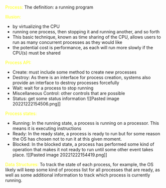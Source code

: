 
<span style="color:yellow">Process:</span>
The definition:  a running program

<span style="color:yellow">Illusion:</span>
- by virtualizing the CPU
- running one process, then stopping it and running another, and so forth
- This basic technique, known as time sharing of the CPU, allows users to run as many concurrent processes as they would like
- the potential cost is performance, as each will run more slowly if the CPU(s) must be shared

<span style="color:yellow">Process API:</span>
- Create: must include some method to create new processes
- Destroy: As there is an interface for process creation, systems also provide an interface to destroy processes forcefully
- Wait: wait for a process to stop running
- Miscellaneous Control: other controls that are possible
- Status: get some status information
![[Pasted image 20221222154506.png]]

<span style="color:yellow">Process states:</span>
- Running: In the running state, a process is running on a processor. This means it is executing instructions
- Ready: In the ready state, a process is ready to run but for some reason the OS has chosen not to run it at this given moment.
- Blocked: In the blocked state, a process has performed some kind of operation that makes it not ready to run until some other event takes place.
![[Pasted image 20221222154419.png]]


<span style="color:yellow">Data Structures:</span>
To track the state of each process, for example, the OS likely will keep some kind of process list for all processes that are ready, as well as some additional information to track which process is currently running.